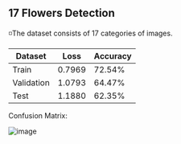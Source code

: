## 17 Flowers Detection

◽The dataset consists of 17 categories of images.

| Dataset       | Loss        | Accuracy |
| -------       | ---         | ---      |
| Train         |    0.7969   | 72.54%   | 
| Validation    |    1.0793   | 64.47%   |
| Test          |    1.1880   | 62.35%   | 


Confusion Matrix:

![image](https://github.com/SajedehGharabadian/Deep_Learning_Pylearn7/assets/76538787/391290a5-3cfe-48f4-8072-b2bd4dea360e)
